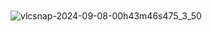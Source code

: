 ㅤㅤㅤㅤㅤㅤㅤㅤㅤㅤㅤㅤㅤㅤㅤㅤㅤㅤ  ![vlcsnap-2024-09-08-00h43m46s475_3_50](https://github.com/user-attachments/assets/307edccc-344c-4e6a-bb37-682ca21bf9a0)

